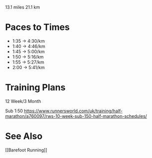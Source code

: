 13.1 miles
21.1 km

# Paces to Times
- 1:35 -> 4:30/km
- 1:40 -> 4:46/km
- 1:45 -> 5:00/km
- 1:50 -> 5:16/km
- 1:55 -> 5:27/km
- 2:00 -> 5:41/km
# Training Plans
12 Week/3 Month

Sub 1:50
https://www.runnersworld.com/uk/training/half-marathon/a760097/rws-10-week-sub-150-half-marathon-schedules/
# See Also
[[Barefoot Running]]